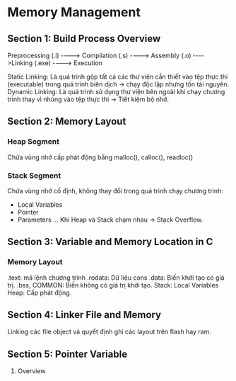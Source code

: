 # Memory Management 
## Section 1: Build Process Overview
Preprocessing (.i) ----> Compilation (.s) ----> Assembly (.o) ---->Linking (.exe) ----> Execution

Static Linking: Là quá trình gộp tất cả các thư viện cần thiết vào tệp thực thi (executable) trong quá trình biên dịch -> chạy độc lập nhưng tốn tài nguyên.
Dynamic Linking: Là quá trình sử dụng thư viện bên ngoài khi chạy chương trình thay vì nhúng vào tệp thực thi -> Tiết kiệm bộ nhớ. 
## Section 2: Memory Layout
### Heap Segment
Chứa vùng nhớ cấp phát động bằng malloc(), calloc(), readloc()
### Stack Segment
Chứa vùng nhớ cố định, không thay đổi trong quá trình chạy chương trình:
- Local Variables
- Pointer
- Parameters
...
Khi Heap và Stack chạm nhau -> Stack Overflow.
## Section 3: Variable and Memory Location in C
### Memory Layout
.text: mã lệnh chương trình
.rodata: Dữ liệu cons
.data: Biến khởi tạo có giá trị.
.bss, COMMON: Biến không có giá trị khởi tạo.
Stack: Local Variables
Heap: Cấp phát động.
## Section 4: Linker File and Memory
Linking các file object và quyết định ghi các layout trên flash hay ram.
## Section 5: Pointer Variable
1. Overview

